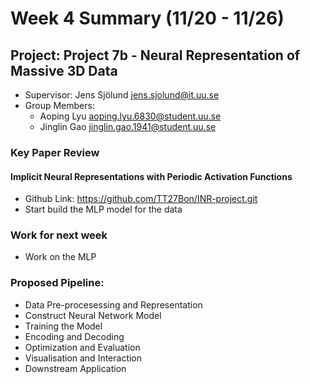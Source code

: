 # Week 4 Summary (11/20 - 11/26)

## Project: Project 7b - Neural Representation of Massive 3D Data
- Supervisor: Jens Sjölund <jens.sjolund@it.uu.se>
- Group Members:
    - Aoping Lyu <aoping.lyu.6830@student.uu.se>
    - Jinglin Gao <jinglin.gao.1941@student.uu.se>

### Key Paper Review
#### Implicit Neural Representations with Periodic Activation Functions

- Github Link: https://github.com/TT27Bon/INR-project.git
- Start build the MLP model for the data

### Work for next week
- Work on the MLP

### Proposed Pipeline:
- Data Pre-procesessing and Representation
- Construct Neural Network Model
- Training the Model
- Encoding and Decoding
- Optimization and Evaluation
- Visualisation and Interaction
- Downstream Application